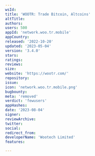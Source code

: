 ```yaml
---
wsId: 
title: 'WOOTR: Trade Bitcoin, Altcoins'
altTitle: 
authors: 
users: 500
appId: 'network.woo.tr.mobile'
appCountry: 
released: '2022-10-20'
updated: '2023-05-04'
version: '3.4.0'
stars: 
ratings: 
reviews: 
size: 
website: 'https://wootr.com/'
repository: 
issue: 
icon: 'network.woo.tr.mobile.png'
bugbounty: 
meta: 'removed'
verdict: 'fewusers'
appHashes: 
date: '2023-08-04'
signer: 
reviewArchive: 
twitter: 
social: 
redirect_from: 
developerName: 'Wootech Limited'
features: 

---
```


